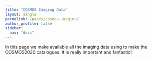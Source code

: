 ```yaml
---
title: "COSMOS Imaging Data"
layout: single
permalink: /pages/cosmos-imaging/
author_profile: false
sidebar:
  nav: "docs"
---
```


In this page we make available all the imaging data using to make the COSMOS2020 catalogues. It is really important and fantastic! 